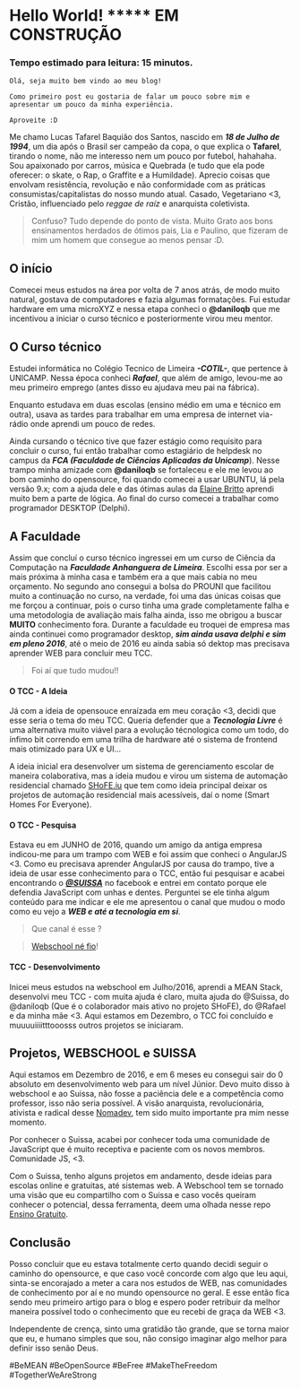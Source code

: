 # Hello World! ***** EM CONSTRUÇÃO

### Tempo estimado para leitura: 15 minutos.

```
Olá, seja muito bem vindo ao meu blog!

Como primeiro post eu gostaria de falar um pouco sobre mim e apresentar um pouco da minha experiência. 

Aproveite :D
```

Me chamo Lucas Tafarel Baquião dos Santos, nascido em **_18 de Julho de 1994_**, um dia após o Brasil ser campeão da copa, o que explica o **Tafarel**, tirando o nome, não me interesso nem um pouco por futebol, hahahaha. Sou apaixonado por carros, música e Quebrada (e tudo que ela pode oferecer: o skate, o Rap, o Graffite e a Humildade). Aprecio coisas que envolvam resistência, revolução e não conformidade com as práticas consumistas/capitalistas do nosso mundo atual. Casado, Vegetariano <3, Cristão, influenciado pelo _reggae de raíz_ e anarquista coletivista. 

> Confuso? Tudo depende do ponto de vista. Muito Grato aos bons ensinamentos herdados de ótimos pais, Lia e Paulino, que fizeram de mim um homem que consegue ao menos pensar :D.

## O início

Comecei meus estudos na área por volta de 7 anos atrás, de modo muito natural, gostava de computadores e fazia algumas formatações. Fui estudar hardware em uma microXYZ e nessa etapa conheci o **@daniloqb** que me incentivou a iniciar o curso técnico e posteriormente virou meu mentor.

## O Curso técnico

Estudei informática no Colégio Tecnico de Limeira **_-COTIL-_**, que pertence à UNICAMP. Nessa época conheci **_Rafael_**, que além de amigo, levou-me ao meu primeiro emprego (antes disso eu ajudava meu pai na fábrica).

Enquanto estudava em duas escolas (ensino médio em uma e técnico em outra), usava as tardes para trabalhar em uma empresa de internet via-rádio onde aprendi um pouco de redes.

Ainda cursando o técnico tive que fazer estágio como requisito para concluir o curso, fui então trabalhar como estagiário de helpdesk no campus da **_FCA (Faculdade de Ciências Aplicadas da Unicamp_**). Nesse trampo minha amizade com **@daniloqb** se fortaleceu e ele me levou ao bom caminho do opensource, foi quando comecei a usar UBUNTU, lá pela versão 9.x; com a ajuda dele e das ótimas aulas da [Elaine Britto](http://ebrito.com.br/) aprendi muito bem a parte de lógica. Ao final do curso comecei a trabalhar como programador DESKTOP (Delphi).

## A Faculdade

Assim que concluí o curso técnico ingressei em um curso de Ciência da Computação na **_Faculdade Anhanguera de Limeira_**. Escolhi essa por ser a mais próxima à minha casa e também era a que mais cabia no meu orçamento. No segundo ano consegui a bolsa do PROUNI que facilitou muito a continuação no curso, na verdade, foi uma das únicas coisas que me forçou a continuar, pois o curso tinha uma grade completamente falha e uma metodologia de avaliação mais falha ainda, isso me obrigou a buscar **MUITO** conhecimento fora. Durante a faculdade eu troquei de empresa mas ainda continuei como programador desktop, **_sim ainda usava delphi e sim em pleno 2016_**, até o meio de 2016 eu ainda sabia só dektop mas precisava aprender WEB para concluir meu TCC.

> Foi aí que tudo mudou!!

#### O TCC - A Ideia

Já com a ideia de opensouce enraízada em meu coração <3, decidi que esse seria o tema do meu TCC. Queria defender que a **_Tecnologia Livre_** é uma alternativa muito viável para a evolução técnologica como um todo, do ínfimo bit correndo em uma trilha de hardware até o sistema de frontend mais otimizado para UX e UI...

A ideia inicial era desenvolver um sistema de gerenciamento escolar de maneira colaborativa, mas a ideia mudou e virou um sistema de automação residencial chamado [SHoFE.iu](https://github.com/lucastafarelbs/shofe.io) que tem como ideia principal deixar os projetos de automação residencial mais acessíveis, daí o nome (Smart Homes For Everyone).

#### O TCC - Pesquisa

Estava eu em JUNHO de 2016, quando um amigo da antiga empresa indicou-me para um trampo com WEB e foi assim que conheci o AngularJS <3\. Como eu precisava aprender AngularJS por causa do trampo, tive a ideia de usar esse conhecimento para o TCC, então fui pesquisar e acabei encontrando o **_[@SUISSA](https://twitter.com/osuissa)_** no facebook e entrei em contato porque ele defendia JavaScript com unhas e dentes. Perguntei se ele tinha algum conteúdo para me indicar e ele me apresentou o canal que mudou o modo como eu vejo a **_WEB e até a tecnologia em si_**.

> Que canal é esse ? 

>[Webschool né fio](https://www.youtube.com/channel/UCKdo1RaF8gzfhvkOdZv_ojg)!

#### TCC - Desenvolvimento

Inicei meus estudos na webschool em Julho/2016, aprendi a MEAN Stack, desenvolvi meu TCC - com muita ajuda é claro, muita ajuda do @Suissa, do @daniloqb (Que é o colaborador mais ativo no projeto SHoFE), do @Rafael e da minha mãe <3.
Aqui estamos em Dezembro, o TCC foi concluído e muuuuiiiitttooosss outros projetos se iniciaram.


## Projetos, WEBSCHOOL e SUISSA

Aqui estamos em Dezembro de 2016, e em 6 meses eu consegui sair do 0 absoluto em desenvolvimento web para um nível Júnior. Devo muito disso à webschool e ao Suissa, não fosse a paciência dele e a competência como professor, isso não seria possível. A visão anarquista, revolucionária, ativista e radical desse [Nomadev](nomadev.com.br), tem sido muito importante pra mim nesse momento.

Por conhecer o Suissa, acabei por conhecer toda uma comunidade de JavaScript que é muito receptiva e paciente com os novos membros. Comunidade JS, <3.

Com o Suissa, tenho alguns projetos em andamento, desde ideias para escolas online e gratuitas, até sistemas web. A Webschool tem se tornado uma visão que eu compartilho com o Suissa e caso vocês queiram conhecer o potencial, dessa ferramenta, deem uma olhada nesse repo [Ensino Gratuito](https://github.com/Webschool-io/Ensino-Superior-de-Informatica-GRATUITO).

## Conclusão
Posso concluir que eu estava totalmente certo quando decidi seguir o caminho do opensource, e que caso você concorde com algo que leu aqui, sinta-se encorajado a meter a cara nos estudos de WEB, nas comunidades de conhecimento por aí e no mundo opensource no geral.
E esse então fica sendo meu primeiro artigo para o blog e espero poder retribuir da melhor maneira possível todo o conhecimento que eu recebi de graça da WEB <3.

Independente de crença, sinto uma gratidão tão grande, que se torna maior que eu, e humano simples que sou, não consigo imaginar algo melhor para definir isso senão Deus.

#BeMEAN #BeOpenSource #BeFree #MakeTheFreedom #TogetherWeAreStrong
